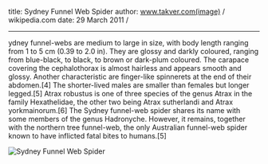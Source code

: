 
title: Sydney Funnel Web Spider
author: www.takver.com(image) / wikipedia.com
date: 29 March 2011 / 

---

ydney funnel-webs are medium to large in size, with body length ranging from 1 to 5 cm (0.39 to 2.0 in). They are glossy and darkly coloured, ranging from blue-black, to black, to brown or dark-plum coloured. The carapace covering the cephalothorax is almost hairless and appears smooth and glossy. Another characteristic are finger-like spinnerets at the end of their abdomen.[4] The shorter-lived males are smaller than females but longer legged.[5]
Atrax robustus is one of three species of the genus Atrax in the family Hexathelidae, the other two being Atrax sutherlandi and Atrax yorkmainorum.[6] The Sydney funnel-web spider shares its name with some members of the genus Hadronyche. However, it remains, together with the northern tree funnel-web, the only Australian funnel-web spider known to have inflicted fatal bites to humans.[5]

![Sydney Funnel Web Spider](http://upload.wikimedia.org/wikipedia/commons/9/9f/Atrax_robustus.jpg)
